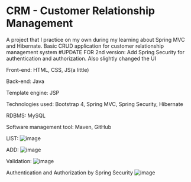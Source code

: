 # CRM - Customer Relationship Management
A project that I practice on my own during my learning about Spring MVC and Hibernate. Basic CRUD application for customer relationship management system
#UPDATE FOR 2nd version: Add Spring Security for authentication and authorization. Also slightly changed the UI

 
Front-end: HTML, CSS, JS(a little)
 
Back-end: Java
 
Template engine: JSP
 
Technologies used: Bootstrap 4, Spring MVC, Spring Security, Hibernate
 
RDBMS: MySQL
 
Software management tool: Maven, GitHub
 
LIST:
![image](https://user-images.githubusercontent.com/100455448/200175309-050f427c-7ef8-474d-995a-491bfd3e8b80.png)

ADD:
![image](https://user-images.githubusercontent.com/100455448/200175347-782d9459-f70c-4739-9ff4-7104ced1c0d9.png)

Validation:
![image](https://user-images.githubusercontent.com/100455448/200175484-5bfb2bad-477d-4d26-b133-ef4add66f93c.png)

Authentication and Authorization by Spring Security
![image](https://user-images.githubusercontent.com/100455448/201295668-2d94b5a7-52aa-4959-850a-31a411ab5742.png)

